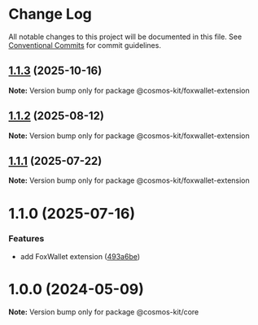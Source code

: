 # Change Log

All notable changes to this project will be documented in this file.
See [Conventional Commits](https://conventionalcommits.org) for commit guidelines.

## [1.1.3](https://github.com/cosmology-tech/cosmos-kit/compare/@cosmos-kit/foxwallet-extension@1.1.2...@cosmos-kit/foxwallet-extension@1.1.3) (2025-10-16)

**Note:** Version bump only for package @cosmos-kit/foxwallet-extension





## [1.1.2](https://github.com/cosmology-tech/cosmos-kit/compare/@cosmos-kit/foxwallet-extension@1.1.1...@cosmos-kit/foxwallet-extension@1.1.2) (2025-08-12)

**Note:** Version bump only for package @cosmos-kit/foxwallet-extension





## [1.1.1](https://github.com/cosmology-tech/cosmos-kit/compare/@cosmos-kit/foxwallet-extension@1.1.0...@cosmos-kit/foxwallet-extension@1.1.1) (2025-07-22)

**Note:** Version bump only for package @cosmos-kit/foxwallet-extension





# 1.1.0 (2025-07-16)


### Features

* add FoxWallet extension ([493a6be](https://github.com/cosmology-tech/cosmos-kit/commit/493a6bed6fc057fca233c6311882cb5ce1cd3f45))





# 1.0.0 (2024-05-09)

**Note:** Version bump only for package @cosmos-kit/core
